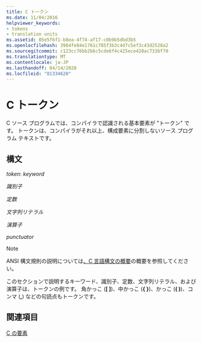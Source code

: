 ```yaml
---
title: C トークン
ms.date: 11/04/2016
helpviewer_keywords:
- tokens
- translation units
ms.assetid: 05e5f6f1-b8ea-4f74-af17-c0b9b5dbd3b5
ms.openlocfilehash: 3984fe84e1761c785f3b3c4d7c5ef3c43d2528a2
ms.sourcegitcommit: c123cc76bb2b6c5cde6f4c425ece420ac733bf70
ms.translationtype: MT
ms.contentlocale: ja-JP
ms.lasthandoff: 04/14/2020
ms.locfileid: "81334620"
---
```

# <a name="c-tokens"></a>C トークン

C ソース プログラムでは、コンパイラで認識される基本要素が "トークン" です。 トークンは、コンパイラがそれ以上、構成要素に分割しないソース プログラム テキストです。

## <a name="syntax"></a>構文

*token*: *keyword*

*識別子*

*定数*

*文字列リテラル*

*演算子*

*punctuator*

> [!NOTE]
> ANSI 構文規則の説明については[、C 言語構文の概要](../c-language/c-language-syntax-summary.md)の概要を参照してください。

このセクションで説明するキーワード、識別子、定数、文字列リテラル、および演算子は、トークンの例です。 角かっこ (**[ ]**)、中かっこ (**{ }**)、かっこ (**( )**)、コンマ (**,**) などの句読点もトークンです。

## <a name="see-also"></a>関連項目

[C の要素](../c-language/elements-of-c.md)
